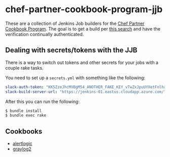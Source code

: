 # chef-partner-cookbook-program-jjb

These are a collection of Jenkins Job builders for the [Chef Partner Cookbook Program][cpcp].
The goal is to get a build per [this search][search] and have the verification
continually authenticated.

## Dealing with secrets/tokens with the JJB

There is a way to switch out tokens and other secrets for your jobs with a
couple rake tasks.

You need to set up a `secrets.yml` with something like the following:

```yaml
slack-auth-token: "KK5ZzeJhcMVBgM54_ANOTHER_FAKE_KEY_vTwZxJpuUYXetFnlha81EyH"
slack-build-server-url: "https://jenkins-01.eastus.cloudapp.azure.com/"
```

After this you can run the following:

```bash
$ bundle install
$ bundle exec rake
```

## Cookbooks

- [alertlogic][alertlogic]
- [graylog2][graylog2]


[cpcp]: https://www.chef.io/blog/2016/02/23/chef-launches-partner-cookbook-program-to-expand-devops-ready-technology-ecosystem/
[search]: https://supermarket.chef.io/cookbooks?utf8=✓&q=&badges%5B%5D=partner&platforms%5B%5D=
[alertlogic]: ./jobs/al_agents-cookbook.yml
[graylog2]: ./jobs/graylog2-cookbook.yml
